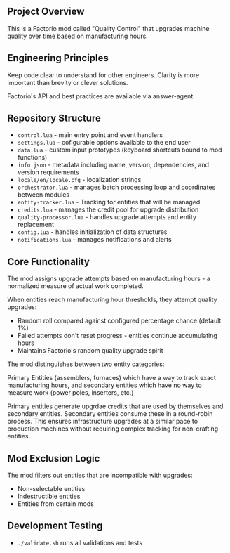 ## Project Overview

This is a Factorio mod called "Quality Control" that upgrades machine quality over time based on manufacturing hours.

## Engineering Principles

Keep code clear to understand for other engineers. Clarity is more important than brevity or clever solutions.

Factorio's API and best practices are available via answer-agent.

## Repository Structure

- `control.lua` - main entry point and event handlers
- `settings.lua` - cofigurable options available to the end user
- `data.lua` - custom input prototypes (keyboard shortcuts bound to mod functions)
- `info.json` - metadata including name, version, dependencies, and version requirements
- `locale/en/locale.cfg` - localization strings
- `orchestrator.lua` - manages batch processing loop and coordinates between modules
- `entity-tracker.lua` - Tracking for entities that will be managed
- `credits.lua` - manages the credit pool for upgrade distribution
- `quality-processor.lua` - handles upgrade attempts and entity replacement
- `config.lua` - handles initialization of data structures
- `notifications.lua` - manages notifications and alerts

## Core Functionality

The mod assigns upgrade attempts based on manufacturing hours - a normalized measure of actual work completed.

When entities reach manufacturing hour thresholds, they attempt quality upgrades:
- Random roll compared against configured percentage chance (default 1%)
- Failed attempts don't reset progress - entities continue accumulating hours
- Maintains Factorio's random quality upgrade spirit

The mod distinguishes between two entity categories:

Primary Entities (assemblers, furnaces) which have a way to track exact manufacturing hours, and secondary entities which have no way to measure work (power poles, inserters, etc.)

Primary entities generate upgrdae credits that are used by themselves and secondary entities. Secondary entities consume these in a round-robin process. This ensures infrastructure upgrades at a similar pace to production machines without requiring complex tracking for non-crafting entities.

## Mod Exclusion Logic

The mod filters out entities that are incompatible with upgrades:
- Non-selectable entities
- Indestructible entities
- Entities from certain mods

## Development Testing

- `./validate.sh` runs all validations and tests

